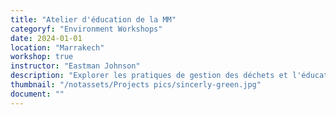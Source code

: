 ```yaml
---
title: "Atelier d'éducation de la MM"
categoryf: "Environment Workshops"
date: 2024-01-01
location: "Marrakech"
workshop: true
instructor: "Eastman Johnson"
description: "Explorer les pratiques de gestion des déchets et l'éducation."
thumbnail: "/notassets/Projects pics/sincerly-green.jpg"
document: ""
---
```

